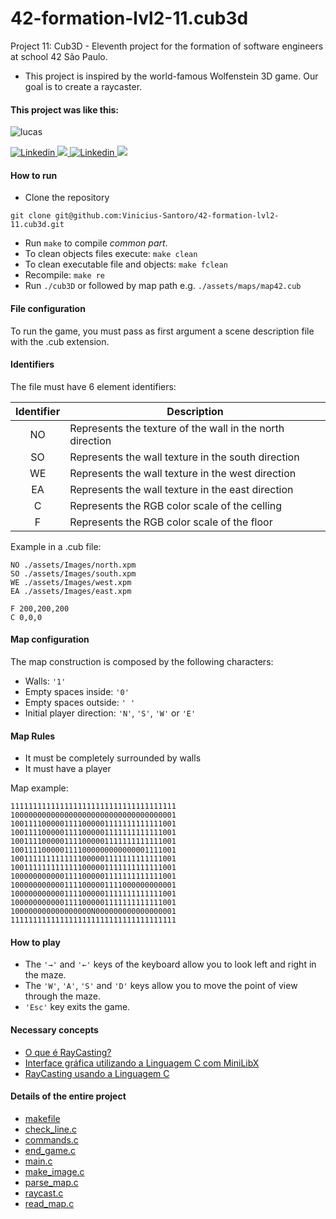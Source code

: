 # 42-formation-lvl2-11.cub3d

Project 11: Cub3D - Eleventh project for the formation of software engineers at school 42 São Paulo.

- This project is inspired by the world-famous Wolfenstein 3D game. Our goal is to create a raycaster.


#### This project was like this:
![lucas](https://user-images.githubusercontent.com/83036509/219818886-1cb1f06d-862c-473e-a2bd-305c0960e93b.gif)
<p align="left">
	<a href="https://www.linkedin.com/in/viniciusnaziozeno/">
    	<img alt="Linkedin" src="https://img.shields.io/badge/Vinicius Santoro-blue?style=flat&logo=Linkedin&logoColor=white" />
  	</a>
	<a href="https://github.com/Vinicius-Santoro" alt="login intra">
    	<img src="https://img.shields.io/badge/-vnazioze-gray?style=flat&logo=42&logoColor=white" />
	</a>
	<a href="https://www.linkedin.com/in/lucasdatiliocarderelli/">
		<img alt="Linkedin" src="https://img.shields.io/badge/Lucas Datilio-blue?style=flat&logo=Linkedin&logoColor=white" />
	</a>
	<a href="https://github.com/LucasDatilioCarderelli" alt="login intra">
		<img src="https://img.shields.io/badge/-ldatilio-gray?style=flat&logo=42&logoColor=white" />
	</a>
</p>

#### How to run

- Clone the repository
````
git clone git@github.com:Vinicius-Santoro/42-formation-lvl2-11.cub3d.git
````
- Run `make` to compile _common part_.
- To clean objects files execute: `make clean`
- To clean executable file and objects: `make fclean`
- Recompile: `make re`
- Run `./cub3D` or followed by map path e.g. `./assets/maps/map42.cub`

#### File configuration

To run the game, you must pass as first argument a scene description file with the .cub
extension.

#### Identifiers

The file must have 6 element identifiers:

| Identifier      |      Description    |
|:----------:|-------------|
|NO| Represents the texture of the wall in the north direction|
|SO| Represents the wall texture in the south direction|
|WE| Represents the wall texture in the west direction|
|EA| Represents the wall texture in the east direction|
|C| Represents the RGB color scale of the celling|
|F| Represents the RGB color scale of the floor||

Example in a .cub file:

````
NO ./assets/Images/north.xpm
SO ./assets/Images/south.xpm  
WE ./assets/Images/west.xpm
EA ./assets/Images/east.xpm  

F 200,200,200
C 0,0,0
````

#### Map configuration

The map construction is composed by the following characters:

- Walls: `'1'`
- Empty spaces inside: `'0'`
- Empty spaces outside: `' '`
- Initial player direction: `'N'`, `'S'`, `'W'` or `'E'`

#### Map Rules

- It must be completely surrounded by walls
- It must have a player

Map example:

````
1111111111111111111111111111111111111
1000000000000000000000000000000000001
1001111000001111000001111111111111001
1001111000001111000001111111111111001
1001111000001111000001111111111111001
1001111000001111000000000000001111001
1001111111111111000001111111111111001
1001111111111111000001111111111111001
1000000000001111000001111111111111001
1000000000001111000001111000000000001
1000000000001111000001111111111111001
1000000000001111000001111111111111001
100000000000000000N000000000000000001
1111111111111111111111111111111111111
````

#### How to play

- The `'→'` and `'←'`  keys of the keyboard allow you to look left and
right in the maze.
- The `'W'`, `'A'`, `'S'` and `'D'` keys allow you to move the point of view through
the maze.
- `'Esc'` key exits the game.

#### Necessary concepts

- [O que é RayCasting?](docs/necessary_concepts/raycasting.md)
- [Interface gráfica utilizando a Linguagem C com MiniLibX](docs/necessary_concepts/interface.md)
- [RayCasting usando a Linguagem C](docs/necessary_concepts/raycasting-c.md)

#### Details of the entire project

- [makefile](docs/project_details/makefile.md)
- [check_line.c](docs/project_details/check_line.md)
- [commands.c](docs/project_details/commands.md)
- [end_game.c](docs/project_details/end_game.md)
- [main.c](docs/project_details/main.md)
- [make_image.c](docs/project_details/make_image.md)
- [parse_map.c](docs/project_details/parse_map.md)
- [raycast.c](docs/project_details/raycast.md)
- [read_map.c](docs/project_details/read_map.md)
